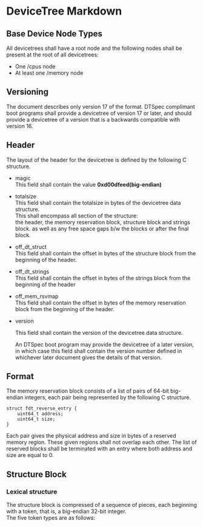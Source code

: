 # DeviceTree Markdown  

## Base Device Node Types
All devicetrees shall have a root node and the following nodes shall be present at the root of all devicetrees:

- One /cpus node 
- At least one /memory node

## Versioning
The document describes only version 17 of the format. DTSpec complimant boot programs shall provide a devicetree of version 17 or later, and should provide a devicetree of a version that is a backwards compatible with version 16.

## Header
The layout of the header for the devicetree is defined by the following C structure.

- magic <br>
	This field shall contain the value **0xd00dfeed(big-endian)**

- totalsize<br>
	This field shall contain the totalsize in bytes of the devicetree data structure. <br>
	This shall encompass all section of the structure: <br>
	the header, the memory reservation block, structure block and strings block. as well as any free space gaps b/w the blocks or after the final block.

- off_dt_struct <br>
	This field shall contain the offset in bytes of the structure block from the beginning of the header.

- off_dt_strings<br>
	This field shall contain the offset in bytes of the strings block from the beginning of the header

- off_mem_rsvmap<br>
	This field shall contain the offset in bytes of the memory reservation block from the beginning of the header.

- version<br>
	<p>This field shall contain the version of the devicetree data structure.</p> An DTSpec boot program may provide the devicetree of a later version, in which case this field shall contain the version number defined in whichever later document gives the details of that version.

## Format
The memory reservation block consists of a list of pairs of 64-bit big-endian integers, each pair being represented by the following C structure.
``` C=
struct fdt_reverse_entry {
	uint64_t address;
	uint64_t size;
}
```
Each pair gives the physical address and size in bytes of a reserved memory region. These given regions shall not overlap each other. The list of reserved blocks shall be terminated with an entry where both address and size are equal to 0.

## Structure Block 

### Lexical structure 
The structure block is compressed of a sequence of pieces, each beginning with a token, that is, a big-endian 32-bit integer.
<br>
The five token types are as follows:

